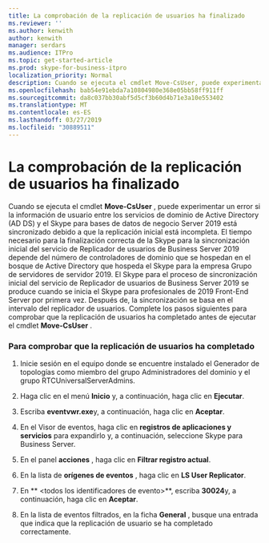 ```yaml
---
title: La comprobación de la replicación de usuarios ha finalizado
ms.reviewer: ''
ms.author: kenwith
author: kenwith
manager: serdars
ms.audience: ITPro
ms.topic: get-started-article
ms.prod: skype-for-business-itpro
localization_priority: Normal
description: Cuando se ejecuta el cmdlet Move-CsUser, puede experimentar un error debido a que la información de usuario entre los servicios de dominio de Active Directory (AD DS) y el Skype para bases de datos de negocio Server 2019 están sincronizados debido a que la replicación inicial está incompleta. El tiempo necesario para la finalización correcta de la Skype para la sincronización inicial del servicio de Replicador de usuarios de Business Server 2019 depende del número de controladores de dominio que se hospedan en el bosque de Active Directory que hospeda el Skype para la empresa Grupo de servidores de servidor 2019. El Skype para el proceso de sincronización inicial del servicio de Replicador de usuarios de Business Server 2019 se produce cuando se inicia el Skype para profesionales de 2019 Front-End Server por primera vez. Después de, la sincronización, a continuación, se basa en el intervalo del replicador de usuarios. Complete los pasos siguientes para comprobar la replicación de usuarios ha completado antes de ejecutar el cmdlet Move-CsUser.
ms.openlocfilehash: bab54e91ebda7a10804980e368e05bb58ff911ff
ms.sourcegitcommit: da8c037bb30abf5d5cf3b60d4b71e3a10e553402
ms.translationtype: MT
ms.contentlocale: es-ES
ms.lasthandoff: 03/27/2019
ms.locfileid: "30889511"
---
```

# <a name="verify-user-replication-has-completed"></a>La comprobación de la replicación de usuarios ha finalizado

Cuando se ejecuta el cmdlet **Move-CsUser** , puede experimentar un error si la información de usuario entre los servicios de dominio de Active Directory (AD DS) y el Skype para bases de datos de negocio Server 2019 está sincronizado debido a que la replicación inicial está incompleta. El tiempo necesario para la finalización correcta de la Skype para la sincronización inicial del servicio de Replicador de usuarios de Business Server 2019 depende del número de controladores de dominio que se hospedan en el bosque de Active Directory que hospeda el Skype para la empresa Grupo de servidores de servidor 2019. El Skype para el proceso de sincronización inicial del servicio de Replicador de usuarios de Business Server 2019 se produce cuando se inicia el Skype para profesionales de 2019 Front-End Server por primera vez. Después de, la sincronización se basa en el intervalo del replicador de usuarios. Complete los pasos siguientes para comprobar que la replicación de usuarios ha completado antes de ejecutar el cmdlet **Move-CsUser** . 
  
### <a name="to-verify-that-user-replication-has-completed"></a>Para comprobar que la replicación de usuarios ha completado

1. Inicie sesión en el equipo donde se encuentre instalado el Generador de topologías como miembro del grupo Administradores del dominio y el grupo RTCUniversalServerAdmins.
    
2. Haga clic en el menú **Inicio** y, a continuación, haga clic en **Ejecutar**. 
    
3. Escriba **eventvwr.exe**y, a continuación, haga clic en **Aceptar**.
    
4. En el Visor de eventos, haga clic en **registros de aplicaciones y servicios** para expandirlo y, a continuación, seleccione Skype para Business Server. 
    
5. En el panel **acciones** , haga clic en **Filtrar registro actual**.
    
6. En la lista de **orígenes de eventos** , haga clic en **LS User Replicator**.
    
7. En ** \<todos los identificadores de evento\>**, escriba **30024**y, a continuación, haga clic en **Aceptar**. 
    
8. En la lista de eventos filtrados, en la ficha **General** , busque una entrada que indica que la replicación de usuario se ha completado correctamente. 
    

